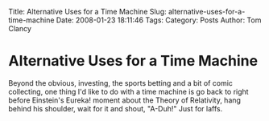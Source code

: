 Title: Alternative Uses for a Time Machine
Slug: alternative-uses-for-a-time-machine
Date: 2008-01-23 18:11:46
Tags: 
Category: Posts
Author: Tom Clancy

# Alternative Uses for a Time Machine

Beyond the obvious, investing, the sports betting and a bit of comic collecting, one thing I'd like to do with a time machine is go back to right before Einstein's Eureka! moment about the Theory of Relativity, hang behind his shoulder, wait for it and shout, "A-Duh!" Just for laffs.
